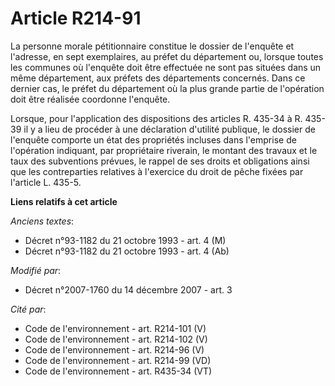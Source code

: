 # Article R214-91

La personne morale pétitionnaire constitue le dossier de l'enquête et l'adresse, en sept exemplaires, au préfet du
département ou, lorsque toutes les communes où l'enquête doit être effectuée ne sont pas situées dans un même département,
aux préfets des départements concernés. Dans ce dernier cas, le préfet du département où la plus grande partie de l'opération
doit être réalisée coordonne l'enquête. 

Lorsque, pour l'application des dispositions des articles R. 435-34 à R. 435-39 il y a lieu de procéder à une déclaration
d'utilité publique, le dossier de l'enquête comporte un état des propriétés incluses dans l'emprise de l'opération indiquant,
par propriétaire riverain, le montant des travaux et le taux des subventions prévues, le rappel de ses droits et obligations
ainsi que les contreparties relatives à l'exercice du droit de pêche fixées par l'article L. 435-5.

**Liens relatifs à cet article**

_Anciens textes_:

  - Décret n°93-1182 du 21 octobre 1993 - art. 4 (M)
  - Décret n°93-1182 du 21 octobre 1993 - art. 4 (Ab)

_Modifié par_:

  - Décret n°2007-1760 du 14 décembre 2007 - art. 3

_Cité par_:

  - Code de l'environnement - art. R214-101 (V)
  - Code de l'environnement - art. R214-102 (V)
  - Code de l'environnement - art. R214-96 (V)
  - Code de l'environnement - art. R214-99 (VD)
  - Code de l'environnement - art. R435-34 (VT)
